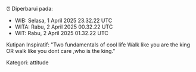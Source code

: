 ⏰ Diperbarui pada:
- WIB: Selasa, 1 April 2025 23.32.22 UTC
- WITA: Rabu, 2 April 2025 00.32.22 UTC
- WIT: Rabu, 2 April 2025 01.32.22 UTC

Kutipan Inspiratif:
"Two fundamentals of cool life  Walk like you are the king OR walk like you dont care ,who is the king."


Kategori: attitude

